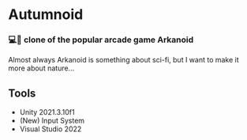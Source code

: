 # Autumnoid
### 💻🍃 clone of the popular arcade game Arkanoid
Almost always Arkanoid is something about sci-fi, but I want to make it more about nature...

## Tools
- Unity 2021.3.10f1
- (New) Input System
- Visual Studio 2022
